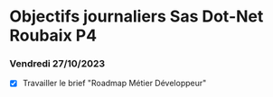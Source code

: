 # Objectifs journaliers Sas Dot-Net Roubaix P4

### Vendredi 27/10/2023

- [x] Travailler le brief "Roadmap Métier Développeur"
